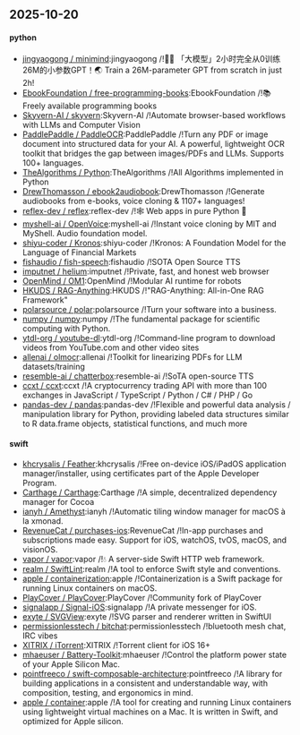 ## 2025-10-20

#### python
* [jingyaogong / minimind](https://github.com/jingyaogong/minimind):jingyaogong /!🚀🚀 「大模型」2小时完全从0训练26M的小参数GPT！🌏 Train a 26M-parameter GPT from scratch in just 2h!
* [EbookFoundation / free-programming-books](https://github.com/EbookFoundation/free-programming-books):EbookFoundation /!📚 Freely available programming books
* [Skyvern-AI / skyvern](https://github.com/Skyvern-AI/skyvern):Skyvern-AI /!Automate browser-based workflows with LLMs and Computer Vision
* [PaddlePaddle / PaddleOCR](https://github.com/PaddlePaddle/PaddleOCR):PaddlePaddle /!Turn any PDF or image document into structured data for your AI. A powerful, lightweight OCR toolkit that bridges the gap between images/PDFs and LLMs. Supports 100+ languages.
* [TheAlgorithms / Python](https://github.com/TheAlgorithms/Python):TheAlgorithms /!All Algorithms implemented in Python
* [DrewThomasson / ebook2audiobook](https://github.com/DrewThomasson/ebook2audiobook):DrewThomasson /!Generate audiobooks from e-books, voice cloning & 1107+ languages!
* [reflex-dev / reflex](https://github.com/reflex-dev/reflex):reflex-dev /!🕸️ Web apps in pure Python 🐍
* [myshell-ai / OpenVoice](https://github.com/myshell-ai/OpenVoice):myshell-ai /!Instant voice cloning by MIT and MyShell. Audio foundation model.
* [shiyu-coder / Kronos](https://github.com/shiyu-coder/Kronos):shiyu-coder /!Kronos: A Foundation Model for the Language of Financial Markets
* [fishaudio / fish-speech](https://github.com/fishaudio/fish-speech):fishaudio /!SOTA Open Source TTS
* [imputnet / helium](https://github.com/imputnet/helium):imputnet /!Private, fast, and honest web browser
* [OpenMind / OM1](https://github.com/OpenMind/OM1):OpenMind /!Modular AI runtime for robots
* [HKUDS / RAG-Anything](https://github.com/HKUDS/RAG-Anything):HKUDS /!"RAG-Anything: All-in-One RAG Framework"
* [polarsource / polar](https://github.com/polarsource/polar):polarsource /!Turn your software into a business.
* [numpy / numpy](https://github.com/numpy/numpy):numpy /!The fundamental package for scientific computing with Python.
* [ytdl-org / youtube-dl](https://github.com/ytdl-org/youtube-dl):ytdl-org /!Command-line program to download videos from YouTube.com and other video sites
* [allenai / olmocr](https://github.com/allenai/olmocr):allenai /!Toolkit for linearizing PDFs for LLM datasets/training
* [resemble-ai / chatterbox](https://github.com/resemble-ai/chatterbox):resemble-ai /!SoTA open-source TTS
* [ccxt / ccxt](https://github.com/ccxt/ccxt):ccxt /!A cryptocurrency trading API with more than 100 exchanges in JavaScript / TypeScript / Python / C# / PHP / Go
* [pandas-dev / pandas](https://github.com/pandas-dev/pandas):pandas-dev /!Flexible and powerful data analysis / manipulation library for Python, providing labeled data structures similar to R data.frame objects, statistical functions, and much more

#### swift
* [khcrysalis / Feather](https://github.com/khcrysalis/Feather):khcrysalis /!Free on-device iOS/iPadOS application manager/installer, using certificates part of the Apple Developer Program.
* [Carthage / Carthage](https://github.com/Carthage/Carthage):Carthage /!A simple, decentralized dependency manager for Cocoa
* [ianyh / Amethyst](https://github.com/ianyh/Amethyst):ianyh /!Automatic tiling window manager for macOS à la xmonad.
* [RevenueCat / purchases-ios](https://github.com/RevenueCat/purchases-ios):RevenueCat /!In-app purchases and subscriptions made easy. Support for iOS, watchOS, tvOS, macOS, and visionOS.
* [vapor / vapor](https://github.com/vapor/vapor):vapor /!💧 A server-side Swift HTTP web framework.
* [realm / SwiftLint](https://github.com/realm/SwiftLint):realm /!A tool to enforce Swift style and conventions.
* [apple / containerization](https://github.com/apple/containerization):apple /!Containerization is a Swift package for running Linux containers on macOS.
* [PlayCover / PlayCover](https://github.com/PlayCover/PlayCover):PlayCover /!Community fork of PlayCover
* [signalapp / Signal-iOS](https://github.com/signalapp/Signal-iOS):signalapp /!A private messenger for iOS.
* [exyte / SVGView](https://github.com/exyte/SVGView):exyte /!SVG parser and renderer written in SwiftUI
* [permissionlesstech / bitchat](https://github.com/permissionlesstech/bitchat):permissionlesstech /!bluetooth mesh chat, IRC vibes
* [XITRIX / iTorrent](https://github.com/XITRIX/iTorrent):XITRIX /!Torrent client for iOS 16+
* [mhaeuser / Battery-Toolkit](https://github.com/mhaeuser/Battery-Toolkit):mhaeuser /!Control the platform power state of your Apple Silicon Mac.
* [pointfreeco / swift-composable-architecture](https://github.com/pointfreeco/swift-composable-architecture):pointfreeco /!A library for building applications in a consistent and understandable way, with composition, testing, and ergonomics in mind.
* [apple / container](https://github.com/apple/container):apple /!A tool for creating and running Linux containers using lightweight virtual machines on a Mac. It is written in Swift, and optimized for Apple silicon.
